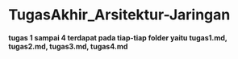 # TugasAkhir_Arsitektur-Jaringan

#### tugas 1 sampai 4 terdapat pada tiap-tiap folder yaitu tugas1.md, tugas2.md, tugas3.md, tugas4.md
